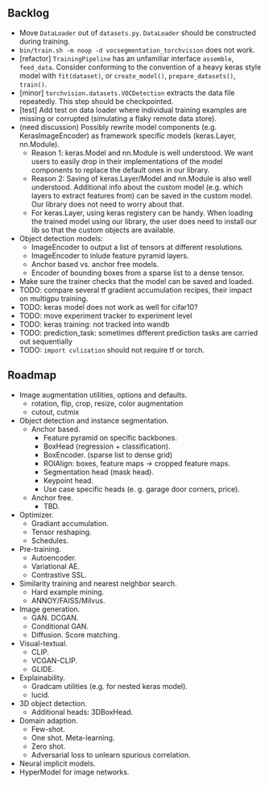 ## Backlog
- Move `DataLoader` out of `datasets.py`. `DataLoader` should be constructed during training.
- `bin/train.sh -m noop -d vocsegmentation_torchvision` does not work.
- [refactor] `TrainingPipeline` has an unfamiliar interface `assemble`, `feed_data`. Consider conforming to the convention of a heavy keras style model with `fit(dataset)`, or `create_model()`, `prepare_datasets()`, `train()`.
- [minor] `torchvision.datasets.VOCDetection` extracts the data file repeatedly. This step should be checkpointed.
- [test] Add test on data loader where individual training examples are missing or corrupted (simulating a flaky remote data store).
- (need discussion) Possibly rewrite model components (e.g. KerasImageEncoder) as framework specific models (keras.Layer, nn.Module).
    - Reason 1: keras.Model and nn.Module is well understood. We want users to easily drop in their implementations of the model components to replace the default ones in our library.
    - Reason 2: Saving of keras.Layer/Model and nn.Module is also well understood. Additional info about the custom model (e.g. which layers to extract features from) can be saved in the custom model. Our library does not need to worry about that.
    - For keras.Layer, using keras registery can be handy. When loading the trained model using our library, the user does need to install our lib so that the custom objects are available.
- Object detection models:
    - ImageEncoder to output a list of tensors at different resolutions.
    - ImageEncoder to inlude feature pyramid layers.
    - Anchor based vs. anchor free models.
    - Encoder of bounding boxes from a sparse list to a dense tensor.
- Make sure the trainer checks that the model can be saved and loaded.
- TODO: compare several tf gradient accumulation recipes, their impact on multigpu training.
- TODO: keras model does not work as well for cifar10?
- TODO: move experiment tracker to experiment level
- TODO: keras training: not tracked into wandb
- TODO: prediction_task: sometimes different prediction tasks are carried out sequentially
- TODO: `import cvlization` should not require tf or torch.

## Roadmap

- Image augmentation utilities, options and defaults.
    - rotation, flip, crop, resize, color augmentation
    - cutout, cutmix
- Object detection and instance segmentation.
  - Anchor based.
    - Feature pyramid on specific backbones.
    - BoxHead (regression + classification).
    - BoxEncoder. (sparse list to dense grid)
    - ROIAlign: boxes, feature maps -> cropped feature maps.
    - Segmentation head (mask head).
    - Keypoint head.
    - Use case specific heads (e. g. garage door corners, price).
  - Anchor free.
    - TBD.
- Optimizer.
   - Gradiant accumulation.
   - Tensor reshaping.
   - Schedules.
- Pre-training.
    - Autoencoder.
    - Variational AE.
    - Contrastive SSL.
- Similarity training and nearest neighbor search.
  - Hard example mining.
  - ANNOY/FAISS/Milvus.
- Image generation.
  - GAN. DCGAN.
  - Conditional GAN.
  - Diffusion. Score matching.
- Visual-textual.
    - CLIP.
    - VCGAN-CLIP.
    - GLIDE.
- Explainability.
    - Gradcam utilities (e.g. for nested keras model).
    - lucid.
- 3D object detection.
  - Additional heads: 3DBoxHead.
- Domain adaption.
    - Few-shot.
    - One shot. Meta-learning.
    - Zero shot.
    - Adversarial loss to unlearn spurious correlation.
- Neural implicit models.
- HyperModel for image networks.

